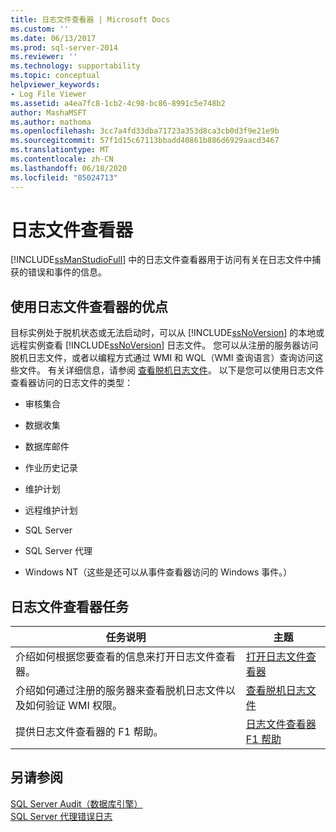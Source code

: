 ```yaml
---
title: 日志文件查看器 | Microsoft Docs
ms.custom: ''
ms.date: 06/13/2017
ms.prod: sql-server-2014
ms.reviewer: ''
ms.technology: supportability
ms.topic: conceptual
helpviewer_keywords:
- Log File Viewer
ms.assetid: a4ea7fc8-1cb2-4c98-bc86-8991c5e748b2
author: MashaMSFT
ms.author: mathoma
ms.openlocfilehash: 3cc7a4fd33dba71723a353d8ca3cb0d3f9e21e9b
ms.sourcegitcommit: 57f1d15c67113bbadd40861b886d6929aacd3467
ms.translationtype: MT
ms.contentlocale: zh-CN
ms.lasthandoff: 06/18/2020
ms.locfileid: "85024713"
---
```

# <a name="log-file-viewer"></a>日志文件查看器
  [!INCLUDE[ssManStudioFull](../../includes/ssmanstudiofull-md.md)] 中的日志文件查看器用于访问有关在日志文件中捕获的错误和事件的信息。  
  
## <a name="benefits-of-using-log-file-viewer"></a>使用日志文件查看器的优点  
 目标实例处于脱机状态或无法启动时，可以从 [!INCLUDE[ssNoVersion](../../includes/ssnoversion-md.md)] 的本地或远程实例查看 [!INCLUDE[ssNoVersion](../../includes/ssnoversion-md.md)] 日志文件。 您可以从注册的服务器访问脱机日志文件，或者以编程方式通过 WMI 和 WQL（WMI 查询语言）查询访问这些文件。 有关详细信息，请参阅 [查看脱机日志文件](view-offline-log-files.md)。 以下是您可以使用日志文件查看器访问的日志文件的类型：  
  
-   审核集合  
  
-   数据收集  
  
-   数据库邮件  
  
-   作业历史记录  
  
-   维护计划  
  
-   远程维护计划  
  
-   SQL Server  
  
-   SQL Server 代理  
  
-   Windows NT（这些是还可以从事件查看器访问的 Windows 事件。）  
  
## <a name="log-file-viewer-tasks"></a>日志文件查看器任务  
  
|任务说明|主题|  
|----------------------|-----------|  
|介绍如何根据您要查看的信息来打开日志文件查看器。|[打开日志文件查看器](open-log-file-viewer.md)|  
|介绍如何通过注册的服务器来查看脱机日志文件以及如何验证 WMI 权限。|[查看脱机日志文件](view-offline-log-files.md)|  
|提供日志文件查看器的 F1 帮助。|[日志文件查看器 F1 帮助](log-file-viewer-f1-help.md)|  
  
## <a name="see-also"></a>另请参阅  
 [SQL Server Audit（数据库引擎）](../security/auditing/sql-server-audit-database-engine.md)   
 [SQL Server 代理错误日志](../../ssms/agent/sql-server-agent-error-log.md)  
  
  
